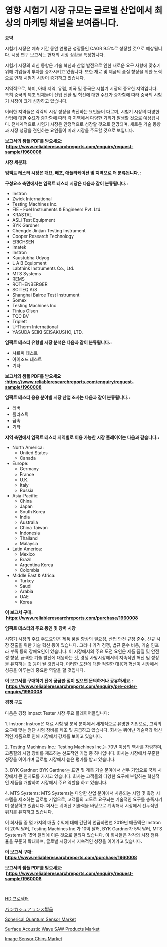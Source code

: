 <p><h1>영향 시험기 시장 규모는 글로벌 산업에서 최상의 마케팅 채널을 보여줍니다.</h1></p><p><strong>요약</strong></p>
<p><p>시험기 시장은 예측 기간 동안 연평균 성장률인 CAGR 9.5%로 성장할 것으로 예상됩니다. 시장 연구 보고서는 현재의 시장 상황을 특정합니다. </p><p>시험기 시장의 최신 동향은 기술 혁신과 산업 발전으로 인한 새로운 요구 사항에 맞추기 위해 기업들이 투자를 증가시키고 있습니다. 또한 재료 및 제품의 품질 향상을 위한 노력으로 인해 시험기 시장이 증가하고 있습니다.</p><p>지역적으로, 북미, 아태 지역, 유럽, 미국 및 중국은 시험기 시장의 중요한 지역입니다. 특히 중국의 제조 업체들이 산업 전환 및 혁신에 대한 수요가 증가함에 따라 중국의 시험기 시장이 크게 성장하고 있습니다.</p><p>이러한 지역들은 각각의 시장 성장을 촉진하는 요인들이 다르며, 시험기 시장의 다양한 산업에 대한 수요가 증가함에 따라 각 지역에서 다양한 기회가 발생할 것으로 예상됩니다. 전세계적으로 시험기 시장은 안정적으로 성장할 것으로 전망되며, 새로운 기술 동향과 시장 성장을 견인하는 요인들이 미래 시장을 주도할 것으로 보입니다.</p></p>
<p><strong>보고서의 샘플 PDF를 받으세요: &nbsp;<a href="https://www.reliableresearchreports.com/enquiry/request-sample/1960008">https://www.reliableresearchreports.com/enquiry/request-sample/1960008</a></strong></p>
<p><strong>시장 세분화:</strong></p>
<p><strong> 임팩트 테스터 시장은 개요, 배포, 애플리케이션 및 지역으로 더 분류됩니다. :</strong></p>
<p><strong>구성요소 측면에서는 임팩트 테스터 시장은 다음과 같이 분류됩니다.:</strong></p>
<p><ul><li>Instron</li><li>Zwick International</li><li>Testing Machines Inc.</li><li>FIE - Fuel Instruments & Engineers Pvt. Ltd.</li><li>KRASTAL</li><li>ASLi Test Equipment</li><li>BYK Gardner</li><li>Chengde Jinjian Testing Instrument</li><li>Cooper Research Technology</li><li>ERICHSEN</li><li>Imatek</li><li>Instron</li><li>Kaustubha Udyog</li><li>L A B Equipment</li><li>Labthink Instruments Co., Ltd.</li><li>MTS Systems</li><li>REMS</li><li>ROTHENBERGER</li><li>SCITEQ A/S</li><li>Shanghai Bairoe Test Instrument</li><li>Somex</li><li>Testing Machines Inc</li><li>Tinius Olsen</li><li>TQC BV</li><li>Triplett</li><li>U-Therm International</li><li>YASUDA SEIKI SEISAKUSHO, LTD.</li></ul></p>
<p><strong> 임팩트 테스터 유형별 시장 분석은 다음과 같이 분류됩니다.:</strong></p>
<p><ul><li>샤르피 테스트</li><li>아이조드 테스트</li><li>기타</li></ul></p>
<p><strong>보고서의 샘플 PDF를 받으세요 :<a href="https://www.reliableresearchreports.com/enquiry/request-sample/1960008">https://www.reliableresearchreports.com/enquiry/request-sample/1960008</a></strong></p>
<p><strong> 임팩트 테스터 응용 분야별 시장 산업 조사는 다음과 같이 분류됩니다.:</strong></p>
<p><ul><li>러버</li><li>플라스틱</li><li>금속</li><li>기타</li></ul></p>
<p><strong>지역 측면에서 임팩트 테스터 지역별로 이용 가능한 시장 플레이어는 다음과 같습니다.:</strong></p>
<p><ul>
    <li>
        North America:
        <ul>
            <li>United States</li>
            <li>Canada</li>
        </ul>
    </li>
    <li>
        Europe:
        <ul>
            <li>Germany</li>
            <li>France</li>
            <li>U.K.</li>
            <li>Italy</li>
            <li>Russia</li>
        </ul>
    </li>
    <li>
        Asia-Pacific:
        <ul>
            <li>China</li>
            <li>Japan</li>
            <li>South Korea</li>
            <li>India</li>
            <li>Australia</li>
            <li>China Taiwan</li>
            <li>Indonesia</li>
            <li>Thailand</li>
            <li>Malaysia</li>
        </ul>
    </li>
    <li>
        Latin America:
        <ul>
            <li>Mexico</li>
            <li>Brazil</li>
            <li>Argentina Korea</li>
            <li>Colombia</li>
        </ul>
    </li>
    <li>
        Middle East & Africa:
        <ul>
            <li>Turkey</li>
            <li>Saudi</li>
            <li>Arabia</li>
            <li>UAE</li>
            <li>Korea</li>
        </ul>
    </li>
    </ul></p>
<p><strong>이 보고서 구매: &nbsp;<a href="https://www.reliableresearchreports.com/purchase/1960008">https://www.reliableresearchreports.com/purchase/1960008</a></strong></p>
<p><strong>임팩트 테스터의 주요 동인 및 장벽 시장</strong></p>
<p><p>시험기 시장의 주요 주도요인은 제품 품질 향상의 필요성, 산업 안전 규정 준수, 신규 시장 진출을 위한 기술 혁신 등이 있습니다. 그러나 가격 경쟁, 법규 준수 비용, 기술 인프라 부족 등의 장애요인이 있습니다. 이 시장에서의 주요 도전 요인은 제품 품질 및 안전성 향상, 급격한 기술 발전에 대응하는 것, 경쟁 사망시장에서의 지속적인 혁신 및 성장을 유지하는 것 등이 될 것입니다. 이러한 도전에 대한 적절한 대응과 혁신이 시장에서 성공을 이루는데 중요한 역할을 할 것입니다.</p></p>
<p><strong>이 보고서를 구매하기 전에 궁금한 점이 있으면 문의하거나 공유하세요.: &nbsp;<a href="https://www.reliableresearchreports.com/enquiry/pre-order-enquiry/1960008">https://www.reliableresearchreports.com/enquiry/pre-order-enquiry/1960008</a></strong></p>
<p><strong>경쟁 구도</strong></p>
<p><p>다음은 경쟁 Impact Tester 시장 주요 플레이어들입니다:</p><p>1. Instron: Instron은 재료 시험 및 분석 분야에서 세계적으로 유명한 기업으로, 고객의 요구에 맞는 첨단 시험 장비를 제조 및 공급하고 있습니다. 회사는 뛰어난 기술력과 혁신적인 제품으로 인해 시장에서 강세를 보이고 있습니다.</p><p>2. Testing Machines Inc.: Testing Machines Inc.는 70년 이상의 역사를 자랑하며, 고품질의 시험 장비를 제조하는 선도적인 기업 중 하나입니다. 회사는 시장에서 꾸준한 성장을 이어가며 글로벌 시장에서 높은 평가를 받고 있습니다.</p><p>3. BYK Gardner: BYK Gardner는 표면 및 계측 기술 분야에서 선두 기업으로 국제 시장에서 큰 인지도를 가지고 있습니다. 회사는 고객들의 다양한 요구에 부합하는 혁신적인 제품을 개발하여 시장에서 주요 역할을 하고 있습니다.</p><p>4. MTS Systems: MTS Systems는 다양한 산업 분야에서 사용되는 시험 및 측정 시스템을 제조하는 글로벌 기업으로, 고객들의 고도로 요구되는 기술적인 요구를 충족시키며 성장하고 있습니다. 회사는 뛰어난 기술력을 바탕으로 계속해서 시장에서 선두적인 위치를 유지하고 있습니다.</p><p>이 회사들 중 몇 가지의 매출 수익에 대해 간단히 언급하면연 2019년 매출액은 Instron이 20억 달러, Testing Machines Inc.가 10억 달러, BYK Gardner가 5억 달러, MTS Systems가 15억 달러에 이른 것으로 알려져 있습니다. 이 회사들은 각각의 시장 점유율을 꾸준히 확대하며, 글로벌 시장에서 지속적인 성장을 이어가고 있습니다.</p></p>
<p><strong>이 보고서 구매: &nbsp; <a href="https://www.reliableresearchreports.com/purchase/1960008">https://www.reliableresearchreports.com/purchase/1960008</a></strong></p>
<p><strong>보고서의 샘플 PDF를 받으세요: &nbsp;<a href="https://www.reliableresearchreports.com/enquiry/request-sample/1960008">https://www.reliableresearchreports.com/enquiry/request-sample/1960008</a></strong><strong></strong></p>
<p>&nbsp;</p>
<p><p><a href="https://github.com/vseigx30c9a1j/Market-Research-Report-List-1/blob/main/421023811060.md">HD 프로젝터</a></p><p><a href="https://github.com/EthanMorar2011/Market-Research-Report-List-1/blob/main/111866311881.md">バンカシュアランス製品</a></p><p><a href="https://github.com/jj19131/Market-Research-Report-List-2/blob/main/spherical-quantum-sensor-market.md">Spherical Quantum Sensor Market</a></p><p><a href="https://medium.com/@jacesipes/surface-acoustic-wave-saw-products-market-size-reveals-the-best-marketing-channels-in-global-910b1db19f2d">Surface Acoustic Wave SAW Products Market</a></p><p><a href="https://github.com/marloy8/Market-Research-Report-List-3/blob/main/image-sensor-chips-market.md">Image Sensor Chips Market</a></p></p>